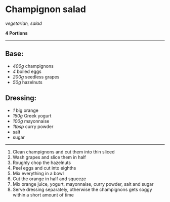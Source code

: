 # Champignon salad

*vegetarian, salad*

**4 Portions**

---

## Base:

- *400g* champignons
- *4* boiled eggs
- *200g* seedless grapes
- *50g* hazelnuts

## Dressing:

- *1* big orange
- *150g* Greek yogurt
- *100g* mayonnaise
- *1tbsp* curry powder
- salt
- sugar

---

1. Clean champignons and cut them into thin sliced
2. Wash grapes and slice them in half
3. Roughly chop the hazelnuts
4. Peel eggs and cut into eighths 
5. Mix everything in a bowl
6. Cut the orange in half and squeeze
7. Mix orange juice, yogurt, mayonnaise, curry powder, salt and sugar
8. Serve dressing separately, otherwise the champignons gets soggy within a short amount of time

